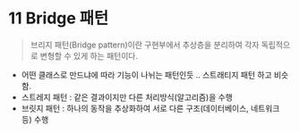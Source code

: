 # 11 Bridge 패턴

> 브리지 패턴(Bridge pattern)이란 구현부에서 추상층을 분리하여 각자 독립적으로 변형할 수 있게 하는 패턴이다.


* 어떤 클래스로 만드냐에 따라 기능이 나뉘는 패턴인듯 .. 스트래티지 패턴 하고 비슷함.
* 스트레지 패턴 : 같은 결과이지만 다른 처리방식(알고리즘)을 수행
* 브릿지 패턴 : 하나의 동작을 추상화하여 서로 다른 구조(데이터베이스, 네트워크 등) 수행

